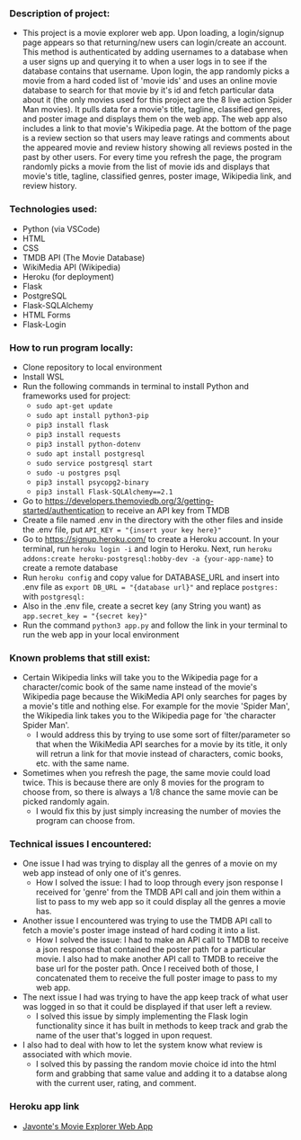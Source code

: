 ### Description of project:
+ This project is a movie explorer web app. Upon loading, a login/signup page appears so that returning/new users can login/create an account. This method is authenticated by adding usernames to a database when a user signs up and querying it to when a user logs in to see if the database contains that username. Upon login, the app randomly picks a movie from a hard coded list of &apos;movie ids&apos; and uses an online movie database to search for that movie by it&apos;s id and fetch particular data about it (the only movies used for this project are the 8 live action Spider Man movies). It  pulls data for a movie&apos;s title, tagline, classified genres, and poster image and displays them on the web app. The web app also includes a link to that movie&apos;s Wikipedia page. At the bottom of the page is a review section so that users may leave ratings and comments about the appeared movie and review history showing all reviews posted in the past by other users. For every time you refresh the page, the program randomly picks a movie from the list of movie ids and displays that movie&apos;s title, tagline, classified genres, poster image, Wikipedia link, and review history.

### Technologies used:
+ Python (via VSCode)
+ HTML
+ CSS
+ TMDB API (The Movie Database)
+ WikiMedia API (Wikipedia)
+ Heroku (for deployment)
+ Flask
+ PostgreSQL
+ Flask-SQLAlchemy
+ HTML Forms
+ Flask-Login

### How to run program locally:
+ Clone repository to local environment
+ Install WSL
+ Run the following commands in terminal to install Python and  frameworks used for project:
	+ `sudo apt-get update`
	+ `sudo apt install python3-pip`
	+ `pip3 install flask`
	+ `pip3 install requests`
	+ `pip3 install python-dotenv`
	+ `sudo apt install postgresql`
	+ `sudo service postgresql start`
	+ `sudo -u postgres psql`
	+ `pip3 install psycopg2-binary`
	+ `pip3 install Flask-SQLAlchemy==2.1`
+ Go to https://developers.themoviedb.org/3/getting-started/authentication to receive an API key from TMDB
+ Create a file named .env in the directory with the other files and inside the .env file, put `API_KEY = "{insert your key here}"`
+ Go to https://signup.heroku.com/ to create a Heroku account. In your terminal, run `heroku login -i` and login to Heroku. Next, run `heroku addons:create heroku-postgresql:hobby-dev -a {your-app-name}` to create a remote database
+ Run `heroku config` and copy value for DATABASE_URL and insert into .env file as `export DB_URL = "{database url}"` and replace `postgres:` with `postgresql:`
+ Also in the .env file, create a secret key (any String you want) as `app.secret_key = "{secret key}"`
+ Run the command `python3 app.py` and follow the link in your terminal to run the web app in your local environment

### Known problems that still exist:
+ Certain Wikipedia links will take you to the Wikipedia page for a character/comic book of the same name instead of the movie&apos;s Wikipedia page because the WikiMedia API only searches for pages by a movie&apos;s title and nothing else. For example for the movie &apos;Spider Man&apos;, the Wikipedia link takes you to the Wikipedia page for &apos;the character Spider Man&apos;.
	+ I would address this by trying to use some sort of filter/parameter so that when the WikiMedia API searches for a movie by its title, it only will retrun a link for that movie instead of characters, comic books, etc. with the same name.
+ Sometimes when you refresh the page, the same movie could load twice. This is because there are only 8 movies for the program to choose from, so there is always a 1/8 chance the same movie can be picked randomly again.
	+ I would fix this by just simply increasing the number of movies the program can choose from.

### Technical issues I encountered:
+ One issue I had was trying to display all the genres of a movie on my web app instead of only one of it&apos;s genres.
	+ How I solved the issue: I had to loop through every json response I received for &apos;genre&apos; from the TMDB API call and join them within a list to pass to my web app so it could display all the genres a movie has.
+ Another issue I encountered was trying to use the TMDB API call to fetch a movie&apos;s poster image instead of hard coding it into a list.
	+ How I solved the issue: I had to make an API call to TMDB to receive a json response that contained the poster path for a particular movie. I also had to make another API call to TMDB to receive the base url for the poster path. Once I received both of those, I concatenated them to receive the full poster image to pass to my web app.
+ The next issue I had was trying to have the app keep track of what user was logged in so that it could be displayed if that user left a review.
	+ I solved this issue by simply implementing the Flask login functionality since it has built in methods to keep track and grab the name of the user that&apos;s logged in upon request.
+ I also had to deal with how to let the system know what review is associated with which movie.
	+ I solved this by passing the random movie choice id into the html form and grabbing that same value and adding it to a databse along with the current user, rating, and comment.

### Heroku app link
+ [Javonte&apos;s Movie Explorer Web App](https://desolate-island-05503.herokuapp.com/)